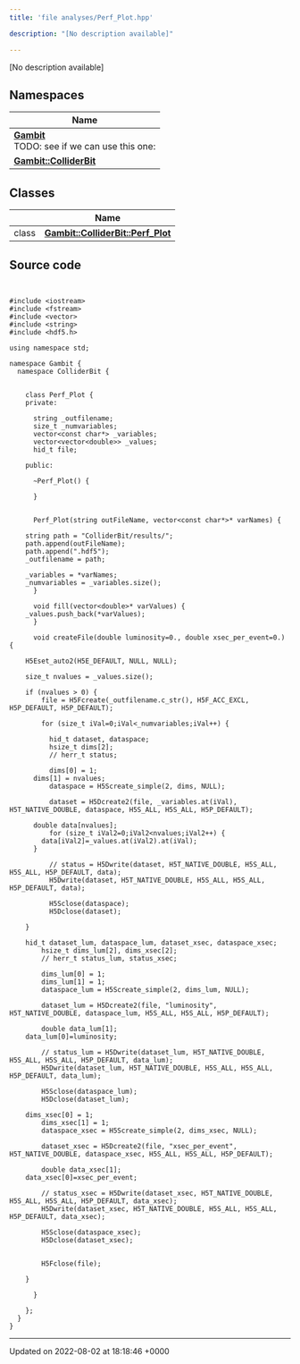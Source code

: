 ```yaml
---
title: 'file analyses/Perf_Plot.hpp'

description: "[No description available]"

---
```







[No description available]

## Namespaces

| Name           |
| -------------- |
| **[Gambit](/documentation/code/darkbit_development/namespaces/namespacegambit/)** <br>TODO: see if we can use this one:  |
| **[Gambit::ColliderBit](/documentation/code/darkbit_development/namespaces/namespacegambit_1_1colliderbit/)**  |

## Classes

|                | Name           |
| -------------- | -------------- |
| class | **[Gambit::ColliderBit::Perf_Plot](/documentation/code/darkbit_development/classes/classgambit_1_1colliderbit_1_1perf__plot/)**  |




## Source code

```


#include <iostream>
#include <fstream>
#include <vector>
#include <string>
#include <hdf5.h>

using namespace std;

namespace Gambit {
  namespace ColliderBit {


    class Perf_Plot {
    private:

      string _outfilename;
      size_t _numvariables;   
      vector<const char*> _variables;
      vector<vector<double>> _values;
      hid_t file;

    public:

      ~Perf_Plot() {

      }


      Perf_Plot(string outFileName, vector<const char*>* varNames) {

    string path = "ColliderBit/results/";
    path.append(outFileName);
    path.append(".hdf5");
    _outfilename = path;

    _variables = *varNames;
    _numvariables = _variables.size(); 
      }

      void fill(vector<double>* varValues) {
    _values.push_back(*varValues);
      }

      void createFile(double luminosity=0., double xsec_per_event=0.) {
    
    H5Eset_auto2(H5E_DEFAULT, NULL, NULL);
    
    size_t nvalues = _values.size();    
        
    if (nvalues > 0) {
        file = H5Fcreate(_outfilename.c_str(), H5F_ACC_EXCL, H5P_DEFAULT, H5P_DEFAULT);

        for (size_t iVal=0;iVal<_numvariables;iVal++) { 

          hid_t dataset, dataspace;
          hsize_t dims[2];
          // herr_t status;

          dims[0] = 1;
      dims[1] = nvalues;
          dataspace = H5Screate_simple(2, dims, NULL);

          dataset = H5Dcreate2(file, _variables.at(iVal), H5T_NATIVE_DOUBLE, dataspace, H5S_ALL, H5S_ALL, H5P_DEFAULT); 
          
      double data[nvalues];
          for (size_t iVal2=0;iVal2<nvalues;iVal2++) {
        data[iVal2]=_values.at(iVal2).at(iVal);
      }

          // status = H5Dwrite(dataset, H5T_NATIVE_DOUBLE, H5S_ALL, H5S_ALL, H5P_DEFAULT, data);
          H5Dwrite(dataset, H5T_NATIVE_DOUBLE, H5S_ALL, H5S_ALL, H5P_DEFAULT, data);

          H5Sclose(dataspace);
          H5Dclose(dataset);

    }

    hid_t dataset_lum, dataspace_lum, dataset_xsec, dataspace_xsec;
        hsize_t dims_lum[2], dims_xsec[2];
        // herr_t status_lum, status_xsec;

        dims_lum[0] = 1;
        dims_lum[1] = 1;
        dataspace_lum = H5Screate_simple(2, dims_lum, NULL);

        dataset_lum = H5Dcreate2(file, "luminosity", H5T_NATIVE_DOUBLE, dataspace_lum, H5S_ALL, H5S_ALL, H5P_DEFAULT);

        double data_lum[1];
    data_lum[0]=luminosity;

        // status_lum = H5Dwrite(dataset_lum, H5T_NATIVE_DOUBLE, H5S_ALL, H5S_ALL, H5P_DEFAULT, data_lum);
        H5Dwrite(dataset_lum, H5T_NATIVE_DOUBLE, H5S_ALL, H5S_ALL, H5P_DEFAULT, data_lum);

        H5Sclose(dataspace_lum);
        H5Dclose(dataset_lum);
        
    dims_xsec[0] = 1;
        dims_xsec[1] = 1;
        dataspace_xsec = H5Screate_simple(2, dims_xsec, NULL);

        dataset_xsec = H5Dcreate2(file, "xsec_per_event", H5T_NATIVE_DOUBLE, dataspace_xsec, H5S_ALL, H5S_ALL, H5P_DEFAULT);

        double data_xsec[1];
    data_xsec[0]=xsec_per_event;

        // status_xsec = H5Dwrite(dataset_xsec, H5T_NATIVE_DOUBLE, H5S_ALL, H5S_ALL, H5P_DEFAULT, data_xsec);
        H5Dwrite(dataset_xsec, H5T_NATIVE_DOUBLE, H5S_ALL, H5S_ALL, H5P_DEFAULT, data_xsec);

        H5Sclose(dataspace_xsec);
        H5Dclose(dataset_xsec);


        H5Fclose(file); 
    
    }

      }

    };
  }
}
```


-------------------------------

Updated on 2022-08-02 at 18:18:46 +0000
